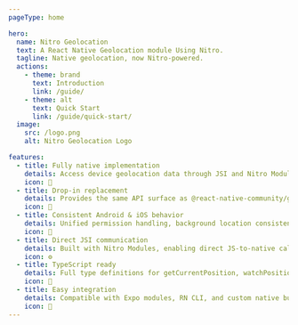 ```yaml
---
pageType: home

hero:
  name: Nitro Geolocation
  text: A React Native Geolocation module Using Nitro.
  tagline: Native geolocation, now Nitro-powered.
  actions:
    - theme: brand
      text: Introduction
      link: /guide/
    - theme: alt
      text: Quick Start
      link: /guide/quick-start/
  image:
    src: /logo.png
    alt: Nitro Geolocation Logo

features:
  - title: Fully native implementation
    details: Access device geolocation data through JSI and Nitro Modules for maximum performance.
    icon: 📡
  - title: Drop-in replacement
    details: Provides the same API surface as @react-native-community/geolocation for easy migration.
    icon: 🔁
  - title: Consistent Android & iOS behavior
    details: Unified permission handling, background location consistency, and improved accuracy tuning.
    icon: 📱
  - title: Direct JSI communication
    details: Built with Nitro Modules, enabling direct JS-to-native calls without bridge serialization overhead.
    icon: ⚙️
  - title: TypeScript ready
    details: Full type definitions for getCurrentPosition, watchPosition, and clearWatch APIs.
    icon: 📘
  - title: Easy integration
    details: Compatible with Expo modules, RN CLI, and custom native builds out of the box.
    icon: 🧩
---
```

